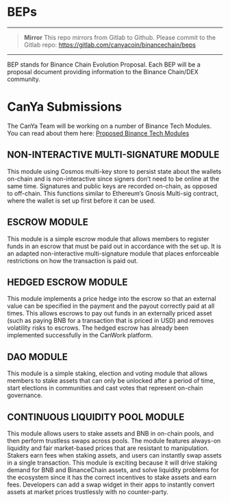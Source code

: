 # BEPs

****

> **Mirror**
> This repo mirrors from Gitlab to Github. Please commit to the Gitlab repo:
> https://gitlab.com/canyacoin/binancechain/beps

****

BEP stands for Binance Chain Evolution Proposal. Each BEP will be a proposal document providing information to the Binance Chain/DEX community. 


# CanYa Submissions

The CanYa Team will be working on a number of Binance Tech Modules. You can read about them here: [Proposed Binance Tech Modules](https://gitlab.com/canyacoin/binancechain/beps/blob/ece6cf363a9e040271e939f24967824c552b40f8/BinanceTechModules.pdf)


## NON-INTERACTIVE MULTI-SIGNATURE MODULE
This module using Cosmos multi-key store to persist state about the wallets on-chain and is non-interactive since signers don’t need to be online at the same time. Signatures and public keys are recorded on-chain, as opposed to off-chain. This functions similar to Ethereum’s Gnosis Multi-sig contract, where the wallet is set up first before it can be used.


## ESCROW MODULE
This module is a simple escrow module that allows members to register funds in an escrow that must be paid out in accordance with the set up. It is an adapted non-interactive multi-signature module that places enforceable restrictions on how the transaction is paid out. 


## HEDGED ESCROW MODULE
This module implements a price hedge into the escrow so that an external value can be specified in the payment and the payout correctly paid at all times. This allows escrows to pay out funds in an externally priced asset (such as paying BNB for a transaction that is priced in USD) and removes volatility risks to escrows. The hedged escrow has already been implemented successfully in the CanWork platform. 


## DAO MODULE
This module is a simple staking, election and voting module that allows members to stake assets that can only be unlocked after a period of time, start elections in communities and cast votes that represent on-chain governance.


## CONTINUOUS LIQUIDITY POOL MODULE
This module allows users to stake assets and BNB in on-chain pools, and then perform trustless swaps across pools. The module features always-on liquidity and fair market-based prices that are resistant to manipulation. Stakers earn fees when staking assets, and users can instantly swap assets in a single transaction. This module is exciting because it will drive staking demand for BNB and BinanceChain assets, and solve liquidity problems for the ecosystem since it has the correct incentives to stake assets and earn fees. Developers can add a swap widget in their apps to instantly convert assets at market prices trustlessly with no counter-party.

